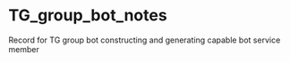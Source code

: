 # TG_group_bot_notes
Record for TG group bot constructing and generating capable bot service member
